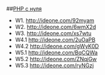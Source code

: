 ##<a href="http://archive-ipq-co.narod.ru">PHP с нуля</a>  
- W1. http://ideone.com/92myam<br>
- W2. http://ideone.com/6wmX2d<br>
- W3. http://ideone.com/xs7wtu
- W4.1 http://ideone.com/2uOaPB
- W4.2 http://ideone.com/gWyK0D
- W5.1 http://ideone.com/BqCQWa
- W5.2 http://ideone.com/ZNqjGw
- W5.3 http://ideone.com/ryNGzj
